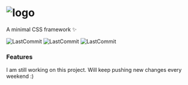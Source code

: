 
# ![logo](https://user-images.githubusercontent.com/68062328/203058463-15241e57-e89d-4962-a832-897554c87cb3.jpeg)
A minimal CSS framework ✨

![LastCommit](https://img.shields.io/github/last-commit/priyasarpate/coralinecss)
![LastCommit](https://img.shields.io/github/languages/code-size/priyasarpate/coralinecss)
![LastCommit](https://img.shields.io/github/directory-file-count/priyasarpate/coralinecss)

### Features 

I am still working on this project. Will keep pushing new changes every weekend :)

